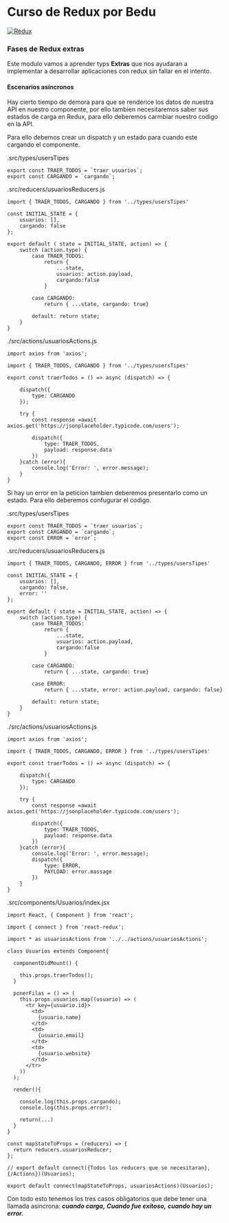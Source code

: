 # Curso de Redux por Bedu

[![Redux](https://i.ibb.co/WH2dzkQ/redux-simple.gif "Redux")](https://i.ibb.co/WH2dzkQ/redux-simple.gif "Redux")

### Fases de Redux extras

Este modulo vamos a aprender typs **Extras** que nos ayudaran a implementar a desarrollar aplicaciones con redux sin fallar en el intento.

#### Escenarios asíncronos

Hay cierto tiempo de demora para que se renderice los datos de nuestra API en nuestro componente, por ello tambien necesitaremos saber sus estados de carga en Redux, para ello deberemos carmbiar nuestro codigo en la API.

Para ello debemos crear un dispatch y un estado para cuando este cargando el componente.

.src/types/usersTipes
```
export const TRAER_TODOS = `traer usuarios`;
export const CARGANDO = `cargando`;
```

.src/reducers/usuariosReducers.js
```
import { TRAER_TODOS, CARGANDO } from '../types/usersTipes'

const INITIAL_STATE = {
	usuarios: [],
	cargando: false
};

export default ( state = INITIAL_STATE, action) => {
	switch (action.type) {
		case TRAER_TODOS:
			return {
				...state,
				usuarios: action.payload,
				cargando:false
			}

		case CARGANDO:
			return { ...state, cargando: true}

		default: return state;
	}
}
```

./src/actions/usuariosActions.js
```
import axios from 'axios';

import { TRAER_TODOS, CARGANDO } from '../types/usersTipes'

export const traerTodos = () => async (dispatch) => {

	dispatch({
		type: CARGANDO
	});

	try {
		const response =await axios.get('https://jsonplaceholder.typicode.com/users');

		dispatch({
			type: TRAER_TODOS,
			payload: response.data
		})
	}catch (error){
		console.log('Error: ', error.message);
	}
}
```

Si hay un error en la peticion tambien deberemos presentarlo como un estado. Para ello deberemos confugurar el codigo.

.src/types/usersTipes
```
export const TRAER_TODOS = `traer usuarios`;
export const CARGANDO = `cargando`;
export const ERROR = `error`;
```

.src/reducers/usuariosReducers.js
```
import { TRAER_TODOS, CARGANDO, ERROR } from '../types/usersTipes'

const INITIAL_STATE = {
	usuarios: [],
	cargando: false,
	error: ''
};

export default ( state = INITIAL_STATE, action) => {
	switch (action.type) {
		case TRAER_TODOS:
			return {
				...state,
				usuarios: action.payload,
				cargando:false
			}

		case CARGANDO:
			return { ...state, cargando: true}

		case ERROR:
			return { ...state, error: action.payload, cargando: false}

		default: return state;
	}
}
```

./src/actions/usuariosActions.js
```
import axios from 'axios';

import { TRAER_TODOS, CARGANDO, ERROR } from '../types/usersTipes'

export const traerTodos = () => async (dispatch) => {

	dispatch({
		type: CARGANDO
	});

	try {
		const response =await axios.get('https://jsonplaceholder.typicode.com/users');

		dispatch({
			type: TRAER_TODOS,
			payload: response.data
		})
	}catch (error){
		console.log('Error: ', error.message);
		dispatch({
			type: ERROR,
			PAYLOAD: error.massage
		})
	}
}
```

.src/components/Usuarios/index.jsx
```
import React, { Component } from 'react';

import { connect } from 'react-redux';

import * as usuariosActions from '../../actions/usuariosActions';

class Usuarios extends Component{

  componentDidMount() {

    this.props.traerTodos();
  }

  ponerFilas = () => (
    this.props.usuarios.map((usuario) => (
      <tr key={usuario.id}>
        <td>
          {usuario.name}
        </td>
        <td>
          {usuario.email}
        </td>
        <td>
          {usuario.website}
        </td>
      </tr>
    ))
  );

  render(){

    console.log(this.props.cargando);
    console.log(this.props.error);

    return(...)
  }
}

const mapStateToProps = (reducers) => {
  return reducers.usuariosReducer;
};

// export default connect({Todos los reducers que se necesitaran}, {/Actions})(Usuarios);

export default connect(mapStateToProps, usuariosActions)(Usuarios);
```

Con todo esto tenemos los tres casos obligatorios que debe tener una llamada asincrona: ***cuando carga,*** ***Cuando fue exitoso,*** ***cuando hay un error.***